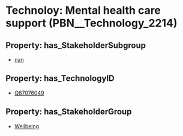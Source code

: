 # Technoloy: __Mental health care support__ (PBN__Technology_2214)

## Property: has_StakeholderSubgroup

* [nan](PBN__TechSubgroup_7)

## Property: has_TechnologyID

* [Q67076049](Q67076049)

## Property: has_StakeholderGroup

* [Wellbeing](PBN__TechGroup_2)

